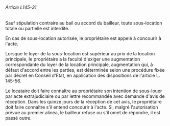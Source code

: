 ###### Article L145-31

Sauf stipulation contraire au bail ou accord du bailleur, toute sous-location totale ou partielle est interdite.

En cas de sous-location autorisée, le propriétaire est appelé à concourir à l'acte.

Lorsque le loyer de la sous-location est supérieur au prix de la location principale, le propriétaire a la faculté d'exiger une augmentation correspondante du loyer de la location principale, augmentation qui, à défaut d'accord entre les parties, est déterminée selon une procédure fixée par décret en Conseil d'Etat, en application des dispositions de l'article L. 145-56.

Le locataire doit faire connaître au propriétaire son intention de sous-louer par acte extrajudiciaire ou par lettre recommandée avec demande d'avis de réception. Dans les quinze jours de la réception de cet avis, le propriétaire doit faire connaître s'il entend concourir à l'acte. Si, malgré l'autorisation prévue au premier alinéa, le bailleur refuse ou s'il omet de répondre, il est passé outre.

